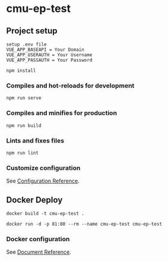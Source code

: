 # cmu-ep-test

## Project setup
```
setup .env file
VUE_APP_BASEAPI = Your Domain
VUE_APP_USERAUTH = Your Username
VUE_APP_PASSAUTH = Your Password
```
```
npm install
```

### Compiles and hot-reloads for development
```
npm run serve
```

### Compiles and minifies for production
```
npm run build
```

### Lints and fixes files
```
npm run lint
```

### Customize configuration
See [Configuration Reference](https://cli.vuejs.org/config/).

## Docker Deploy
```
docker build -t cmu-ep-test .
```
```
docker run -d -p 81:80 --rm --name cmu-ep-test cmu-ep-test
```

### Docker configuration
See [Document Reference](https://docs.docker.com/engine/reference/commandline/docker/).